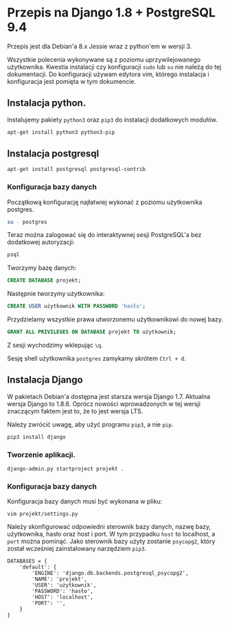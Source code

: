 # Przepis na Django 1.8 + PostgreSQL 9.4

Przepis jest dla Debian'a 8.x Jessie wraz z python'em w wersji 3.

Wszystkie polecenia wykonywane są z poziomu uprzywilejowanego użytkownika. Kwestia instalacji czy konfiguracji `sudo` lub `su` nie należą do tej dokumentacji. Do konfiguracji używam edytora vim, którego instalacja i konfiguracja jest pomięta w tym dokumencie.

## Instalacja python.

Instalujemy pakiety `python3` oraz `pip3` do instalacji dodatkowych modułów.

```sh
apt-get install python3 python3-pip
```

## Instalacja postgresql

```sh
apt-get install postgresql postgresql-contrib
```

### Konfiguracja bazy danych

Początkową konfigurację najłatwiej wykonać z poziomu użytkownika postgres.

```sh
su - postgres
```

Teraz można zalogować się do interaktywnej sesji PostgreSQL'a bez dodatkowej autoryzacji:
```sh
psql
```

Tworzymy bazę danych:
```sql
CREATE DATABASE projekt;
```

Następnie tworzymy użytkownika:
```sql
CREATE USER użytkownik WITH PASSWORD 'hasło';
```

Przydzielamy wszystkie prawa utworzonemu użytkownikowi do nowej bazy.
```sql
GRANT ALL PRIVILEGES ON DATABASE projekt TO użytkownik;
```

Z sesji wychodzimy wklepując `\q`.

Sesję shell użytkownika `postgres` zamykamy skrótem `Ctrl + d`.

## Instalacja Django

W pakietach Debian'a dostępna jest starsza wersja Django 1.7. Aktualna wersja Django to 1.8.6. Oprócz nowości wprowadzonych w tej wersji znaczącym faktem jest to, że to jest wersja LTS.

Należy zwrócić uwagę, aby użyć programu `pip3`, a nie `pip`.

```sh
pip3 install django
```

### Tworzenie aplikacji.

```sh
django-admin.py startproject projekt .
```

### Konfiguracja bazy danych

Konfiguracja bazy danych musi być wykonana w pliku:
```
vim projekt/settings.py
```

Należy skonfigurować odpowiedni sterownik bazy danych, nazwę bazy, użytkownika, hasło oraz host i port. W tym przypadku `host` to localhost, a `port` można pominąć. Jako sterownik bazy użyty zostanie `psycopg2`, który został wcześniej zainstalowany narzędziem `pip3`.
```
DATABASES = {
    'default': {
        'ENGINE': 'django.db.backends.postgresql_psycopg2',
        'NAME': 'projekt',
        'USER': 'użytkownik',
        'PASSWORD': 'hasło',
        'HOST': 'localhost',
        'PORT': '',
    }
}
```
